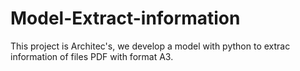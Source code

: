 # Model-Extract-information
This project is Architec's, we develop a model with python to extrac information of files PDF with format A3.
